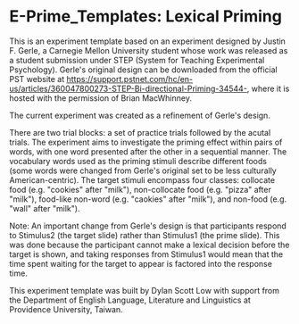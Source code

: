# E-Prime_Templates: Lexical Priming
This is an experiment template based on an experiment designed by Justin F. Gerle, a Carnegie Mellon University student whose work was released as a student submission under STEP (System for Teaching Experimental Psychology). Gerle's original design can be downloaded from the official PST website at https://support.pstnet.com/hc/en-us/articles/360047800273-STEP-Bi-directional-Priming-34544-, where it is hosted with the permission of Brian MacWhinney.

The current experiment was created as a refinement of Gerle's design.

There are two trial blocks: a set of practice trials followed by the acutal trials. The experiment aims to investigate the priming effect within pairs of words, with one word presented after the other in a sequential manner. The vocabulary words used as the priming stimuli describe different foods (some words were changed from Gerle's original set to be less culturally American-centric). The target stimuli encompass four classes: collocate food (e.g. "cookies" after "milk"), non-collocate food (e.g. "pizza" after "milk"), food-like non-word (e.g. "caokies" after "milk"), and non-food (e.g. "wall" after "milk").

Note: An important change from Gerle's design is that participants respond to Stimulus2 (the target slide) rather than Stimulus1 (the prime slide). This was done because the participant cannot make a lexical decision before the target is shown, and taking responses from Stimulus1 would mean that the time spent waiting for the target to appear is factored into the response time.

This experiment template was built by Dylan Scott Low with support from the Department of English Language, Literature and Linguistics at Providence University, Taiwan.
